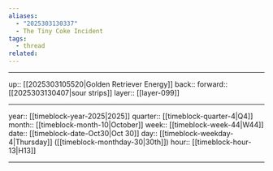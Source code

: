 ```yaml
---
aliases:
  - "2025303130337"
  - The Tiny Coke Incident
tags:
  - thread
related:
---
```




***

up:: [[2025303105520|Golden Retriever Energy]]
back:: 
forward:: [[2025303130407|sour strips]]
layer:: [[layer-099]]

***

year:: [[timeblock-year-2025|2025]]
quarter:: [[timeblock-quarter-4|Q4]]
month:: [[timeblock-month-10|October]]
week:: [[timeblock-week-44|W44]]
date:: [[timeblock-date-Oct30|Oct 30]]
day:: [[timeblock-weekday-4|Thursday]] ([[timeblock-monthday-30|30th]])
hour:: [[timeblock-hour-13|H13]]

***
